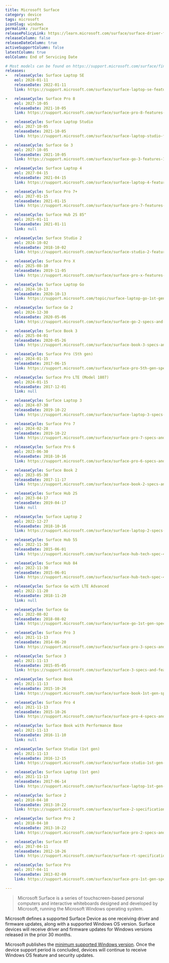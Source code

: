 ```yaml
---
title: Microsoft Surface
category: device
tags: microsoft
iconSlug: windows
permalink: /surface
releasePolicyLink: https://learn.microsoft.com/surface/surface-driver-firmware-lifecycle-support
releaseColumn: false
releaseDateColumn: true
activeSupportColumn: false
latestColumn: true
eolColumn: End of Servicing Date

# Most models can be found on https://support.microsoft.com/surface/find-out-which-surface-model-you-have-da204261-8d26-9351-8588-5b09632c9486
releases:
-   releaseCycle: Surface Laptop SE
    eol: 2028-01-11
    releaseDate: 2022-01-11
    link: https://support.microsoft.com/surface/surface-laptop-se-features-2674627b-d92f-4a88-b85c-f649552f3625

-   releaseCycle: Surface Pro 8
    eol: 2027-10-05
    releaseDate: 2021-10-05
    link: https://support.microsoft.com/surface/surface-pro-8-features-80d10ad3-52c1-4ded-a3be-ede236b9de93

-   releaseCycle: Surface Laptop Studio
    eol: 2027-10-05
    releaseDate: 2021-10-05
    link: https://support.microsoft.com/surface/surface-laptop-studio-features-2f496a27-a453-4883-9bc0-c32be7fe2f30

-   releaseCycle: Surface Go 3
    eol: 2027-10-05
    releaseDate: 2021-10-05
    link: https://support.microsoft.com/surface/surface-go-3-features-1ef2c926-4de1-46c9-a159-9fcb13992509

-   releaseCycle: Surface Laptop 4
    eol: 2027-04-15
    releaseDate: 2021-04-15
    link: https://support.microsoft.com/surface/surface-laptop-4-features-e4fbd527-8ded-424c-9ccb-f2dd76b0f4dd

-   releaseCycle: Surface Pro 7+
    eol: 2027-01-15
    releaseDate: 2021-01-15
    link: https://support.microsoft.com/surface/surface-pro-7-features-b21cbd38-6f47-42da-bbd2-c75ca02ea17a

-   releaseCycle: Surface Hub 2S 85"
    eol: 2025-01-11
    releaseDate: 2021-01-11
    link: null

-   releaseCycle: Surface Studio 2
    eol: 2024-10-02
    releaseDate: 2018-10-02
    link: https://support.microsoft.com/surface/surface-studio-2-features-8672fa31-2e5d-2eb7-e299-5138e2ea682f

-   releaseCycle: Surface Pro X
    eol: 2025-08-10
    releaseDate: 2019-11-05
    link: https://support.microsoft.com/surface/surface-pro-x-features-f4b9bd8d-af25-8c56-c9a5-3c56d860d7f6

-   releaseCycle: Surface Laptop Go
    eol: 2024-10-13
    releaseDate: 2020-10-13
    link: https://support.microsoft.com/topic/surface-laptop-go-1st-gen-specs-and-features-962fdfc3-9771-e5d0-e86e-8e9c2119b411

-   releaseCycle: Surface Go 2
    eol: 2024-12-30
    releaseDate: 2020-05-06
    link: https://support.microsoft.com/surface/surface-go-2-specs-and-features-0fc6a657-2851-484f-6f82-bd3c589ed92c

-   releaseCycle: Surface Book 3
    eol: 2025-04-01
    releaseDate: 2020-05-26
    link: https://support.microsoft.com/surface/surface-book-3-specs-and-features-261d4bb1-2851-d9d5-2020-283429f6cd8c

-   releaseCycle: Surface Pro (5th gen)
    eol: 2024-01-15
    releaseDate: 2017-06-15
    link: https://support.microsoft.com/surface/surface-pro-5th-gen-specs-and-features-42d321e4-52d6-dcb1-e014-9ffc76fbca14

-   releaseCycle: Surface Pro LTE (Model 1807)
    eol: 2024-01-15
    releaseDate: 2017-12-01
    link: null

-   releaseCycle: Surface Laptop 3
    eol: 2024-07-30
    releaseDate: 2019-10-22
    link: https://support.microsoft.com/surface/surface-laptop-3-specs-and-features-75315c06-5d74-07fe-55d5-a8c5cb626849

-   releaseCycle: Surface Pro 7
    eol: 2024-02-28
    releaseDate: 2019-10-22
    link: https://support.microsoft.com/surface/surface-pro-7-specs-and-features-8254894d-bb80-77ef-daae-612ea713e310

-   releaseCycle: Surface Pro 6
    eol: 2023-06-30
    releaseDate: 2018-10-16
    link: https://support.microsoft.com/surface/surface-pro-6-specs-and-features-ade5cfc2-e99a-6fd1-abbe-c0e8a8a3942d

-   releaseCycle: Surface Book 2
    eol: 2023-05-30
    releaseDate: 2017-11-17
    link: https://support.microsoft.com/surface/surface-book-2-specs-and-features-d752c78d-d1fc-c483-c80d-8343e68ad96b

-   releaseCycle: Surface Hub 2S
    eol: 2023-04-17
    releaseDate: 2019-04-17
    link: null

-   releaseCycle: Surface Laptop 2
    eol: 2022-12-27
    releaseDate: 2018-10-16
    link: https://support.microsoft.com/surface/surface-laptop-2-specs-and-features-44924da8-8a48-b0f3-4cb0-f9aa104e7cdd

-   releaseCycle: Surface Hub 55
    eol: 2022-11-30
    releaseDate: 2015-06-01
    link: https://support.microsoft.com/surface/surface-hub-tech-spec-4b57f72c-dc1c-28d7-959f-3d95eda7708f

-   releaseCycle: Surface Hub 84
    eol: 2022-11-30
    releaseDate: 2015-06-01
    link: https://support.microsoft.com/surface/surface-hub-tech-spec-4b57f72c-dc1c-28d7-959f-3d95eda7708f

-   releaseCycle: Surface Go with LTE Advanced
    eol: 2022-11-20
    releaseDate: 2018-11-20
    link: null

-   releaseCycle: Surface Go
    eol: 2022-08-02
    releaseDate: 2018-08-02
    link: https://support.microsoft.com/surface/surface-go-1st-gen-specs-and-features-d5f9e6f4-1b01-f61a-6dac-ad4f963ddba5

-   releaseCycle: Surface Pro 3
    eol: 2021-11-13
    releaseDate: 2014-06-20
    link: https://support.microsoft.com/surface/surface-pro-3-specs-and-features-4c142a41-134f-f22b-0142-a5cf073b56ee

-   releaseCycle: Surface 3
    eol: 2021-11-13
    releaseDate: 2015-05-05
    link: https://support.microsoft.com/surface/surface-3-specs-and-features-80e52440-0c3a-60e4-b77c-88a5f373ea4d

-   releaseCycle: Surface Book
    eol: 2021-11-13
    releaseDate: 2015-10-26
    link: https://support.microsoft.com/surface/surface-book-1st-gen-specs-and-features-b2c7cf05-1144-da66-c4c8-dba0be246040

-   releaseCycle: Surface Pro 4
    eol: 2021-11-13
    releaseDate: 2015-10-26
    link: https://support.microsoft.com/surface/surface-pro-4-specs-and-features-e3a8ac71-4cee-9107-23bc-7bd08d47cf75

-   releaseCycle: Surface Book with Performance Base
    eol: 2021-11-13
    releaseDate: 2016-11-10
    link: null

-   releaseCycle: Surface Studio (1st gen)
    eol: 2021-11-13
    releaseDate: 2016-12-15
    link: https://support.microsoft.com/surface/surface-studio-1st-gen-diagrams-and-tech-specs-ee58a743-6463-2557-e66e-4dc4b3207881

-   releaseCycle: Surface Laptop (1st gen)
    eol: 2021-11-13
    releaseDate: 2017-06-14
    link: https://support.microsoft.com/surface/surface-laptop-1st-gen-specs-and-features-30b1b484-4587-928f-ea9a-351d411569af

-   releaseCycle: Surface 2
    eol: 2018-04-10
    releaseDate: 2013-10-22
    link: https://support.microsoft.com/surface/surface-2-specifications-7a5aaf4f-9641-2c69-3747-ea4e2a161aae

-   releaseCycle: Surface Pro 2
    eol: 2018-04-10
    releaseDate: 2013-10-22
    link: https://support.microsoft.com/surface/surface-pro-2-specs-and-features-f38cf5d3-1b61-0c2a-fd46-4729afebe798

-   releaseCycle: Surface RT
    eol: 2017-04-11
    releaseDate: 2012-10-26
    link: https://support.microsoft.com/surface/surface-rt-specifications-dcc757dc-b4ab-c33f-d3b3-352cf5d2e637

-   releaseCycle: Surface Pro
    eol: 2017-04-11
    releaseDate: 2013-02-09
    link: https://support.microsoft.com/surface/surface-pro-1st-gen-specifications-f0e31ddb-b03b-e450-bf83-0e23cf6cbdce

---
```


> Microsoft Surface is a series of touchscreen-based personal computers and interactive whiteboards
> designed and developed by Microsoft, running the Microsoft Windows operating system.

Microsoft defines a supported Surface Device as one receiving driver and firmware updates, along
with a supported Windows OS version. Surface devices will receive driver and firmware updates for
Windows versions released in the prior 30 months.

Microsoft publishes the [minimum supported Windows version](https://support.microsoft.com/surface/surface-supported-operating-systems-9559cc3c-7a38-31b6-d9fb-571435e84cd1).
Once the device support period is concluded, devices will continue to receive Windows OS feature and
security updates.
